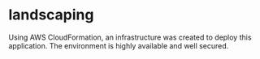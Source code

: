 # landscaping
Using AWS CloudFormation, an infrastructure was created to deploy this application. The environment is highly available and well secured. 
